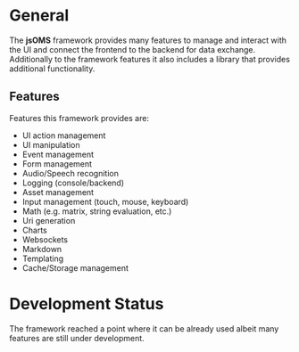 # General

The **jsOMS** framework provides many features to manage and interact with the UI and connect the frontend to the backend for data exchange. Additionally to the framework features it also includes a library that provides additional functionality.

## Features

Features this framework provides are:

* UI action management
* UI manipulation
* Event management
* Form management
* Audio/Speech recognition
* Logging (console/backend)
* Asset management
* Input management (touch, mouse, keyboard)
* Math (e.g. matrix, string evaluation, etc.)
* Uri generation
* Charts
* Websockets
* Markdown
* Templating
* Cache/Storage management

# Development Status

The framework reached a point where it can be already used albeit many features are still under development.
